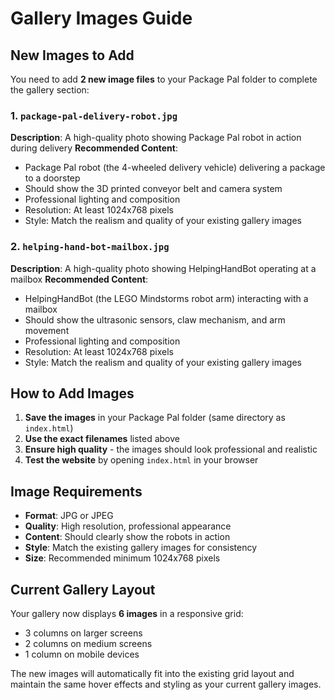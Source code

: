 # Gallery Images Guide

## New Images to Add

You need to add **2 new image files** to your Package Pal folder to complete the gallery section:

### 1. `package-pal-delivery-robot.jpg`
**Description**: A high-quality photo showing Package Pal robot in action during delivery
**Recommended Content**:
- Package Pal robot (the 4-wheeled delivery vehicle) delivering a package to a doorstep
- Should show the 3D printed conveyor belt and camera system
- Professional lighting and composition
- Resolution: At least 1024x768 pixels
- Style: Match the realism and quality of your existing gallery images

### 2. `helping-hand-bot-mailbox.jpg`
**Description**: A high-quality photo showing HelpingHandBot operating at a mailbox
**Recommended Content**:
- HelpingHandBot (the LEGO Mindstorms robot arm) interacting with a mailbox
- Should show the ultrasonic sensors, claw mechanism, and arm movement
- Professional lighting and composition
- Resolution: At least 1024x768 pixels
- Style: Match the realism and quality of your existing gallery images

## How to Add Images

1. **Save the images** in your Package Pal folder (same directory as `index.html`)
2. **Use the exact filenames** listed above
3. **Ensure high quality** - the images should look professional and realistic
4. **Test the website** by opening `index.html` in your browser

## Image Requirements

- **Format**: JPG or JPEG
- **Quality**: High resolution, professional appearance
- **Content**: Should clearly show the robots in action
- **Style**: Match the existing gallery images for consistency
- **Size**: Recommended minimum 1024x768 pixels

## Current Gallery Layout

Your gallery now displays **6 images** in a responsive grid:
- 3 columns on larger screens
- 2 columns on medium screens  
- 1 column on mobile devices

The new images will automatically fit into the existing grid layout and maintain the same hover effects and styling as your current gallery images.


